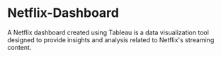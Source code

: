 # Netflix-Dashboard
A Netflix dashboard created using Tableau is a data visualization tool designed to provide insights and analysis related to Netflix's streaming content.
